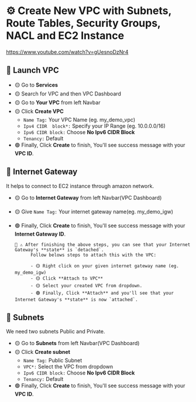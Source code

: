 # ⚙️ Create New VPC with Subnets, Route Tables, Security Groups, NACL and EC2 Instance
https://www.youtube.com/watch?v=gUesnoDzNr4

## 📕 Launch VPC

- 🟡 Go to **Services**
- 🟡 Search for VPC and then VPC Dashboard
- 🟡 Go to **Your VPC** from left Navbar
- 🟡 Click **Create VPC**
  - `Name Tag:` Your VPC Name (eg. my_demo_vpc)
  - `Ipv4 CIDR  block*:` Specify your IP Range (eg. 10.0.0.0/16)
  - `Ipv6 CIDR block:` Choose **No Ipv6 CIDR Block**
  - `Tenancy:` Default
 - 🟢 Finally, Click **Create** to finish, You'll see success message with your **VPC ID**.
 
 
## 📕 Internet Gateway
It helps to connect to EC2 instance through amazon network.
- 🟡 Go to **Internet Gateway** from left Navbar(VPC Dashboard)
- 🟡 Give `Name Tag:` Your internet gateway name(eg. my_demo_igw)
- 🟢 Finally, Click **Create** to finish, You'll see success message with your **Internet Gateway ID**.

      📌 ⚠️ After finishing the above steps, you can see that your Internet Gateway's **state** is `detached`.
            Follow belows steps to attach this with the VPC:

            - 🟡 Right click on your given internet gateway name (eg. my_demo_igw)
            - 🟡 Click **Attach to VPC**
            - 🟡 Select your created VPC from dropdown.
            - 🟢 Finally, Click **Attach** and you'll see that your Internet Gateway's **state** is now `attached`.

## 📕 Subnets
We need two subnets Public and Private.

- 🟡 Go to **Subnets** from left Navbar(VPC Dashboard)
- 🟡 Click **Create subnet**
  - `Name Tag:` Public Subnet
  - `VPC*:` Select the VPC from dropdown
  - `Ipv6 CIDR block:` Choose **No Ipv6 CIDR Block**
  - `Tenancy:` Default
 - 🟢 Finally, Click **Create** to finish, You'll see success message with your **VPC ID**.
